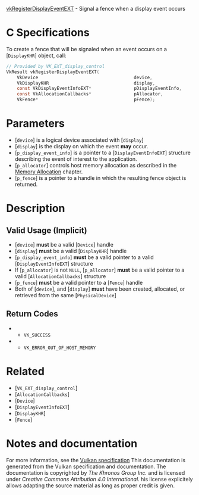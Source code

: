 [vkRegisterDisplayEventEXT](https://www.khronos.org/registry/vulkan/specs/1.3-extensions/man/html/vkRegisterDisplayEventEXT.html) - Signal a fence when a display event occurs

# C Specifications
To create a fence that will be signaled when an event occurs on a
[`DisplayKHR`] object, call:
```c
// Provided by VK_EXT_display_control
VkResult vkRegisterDisplayEventEXT(
    VkDevice                                    device,
    VkDisplayKHR                                display,
    const VkDisplayEventInfoEXT*                pDisplayEventInfo,
    const VkAllocationCallbacks*                pAllocator,
    VkFence*                                    pFence);
```

# Parameters
- [`device`] is a logical device associated with [`display`]
- [`display`] is the display on which the event  **may**  occur.
- [`p_display_event_info`] is a pointer to a [`DisplayEventInfoEXT`] structure describing the event of interest to the application.
- [`p_allocator`] controls host memory allocation as described in the [Memory Allocation](https://www.khronos.org/registry/vulkan/specs/1.3-extensions/html/vkspec.html#memory-allocation) chapter.
- [`p_fence`] is a pointer to a handle in which the resulting fence object is returned.

# Description
## Valid Usage (Implicit)
-  [`device`] **must**  be a valid [`Device`] handle
-  [`display`] **must**  be a valid [`DisplayKHR`] handle
-  [`p_display_event_info`] **must**  be a valid pointer to a valid [`DisplayEventInfoEXT`] structure
-    If [`p_allocator`] is not `NULL`, [`p_allocator`] **must**  be a valid pointer to a valid [`AllocationCallbacks`] structure
-  [`p_fence`] **must**  be a valid pointer to a [`Fence`] handle
-    Both of [`device`], and [`display`] **must**  have been created, allocated, or retrieved from the same [`PhysicalDevice`]

## Return Codes
*   - `VK_SUCCESS` 
*   - `VK_ERROR_OUT_OF_HOST_MEMORY`

# Related
- [`VK_EXT_display_control`]
- [`AllocationCallbacks`]
- [`Device`]
- [`DisplayEventInfoEXT`]
- [`DisplayKHR`]
- [`Fence`]

# Notes and documentation
For more information, see the [Vulkan specification](https://www.khronos.org/registry/vulkan/specs/1.3-extensions/html/vkspec.html)
This documentation is generated from the Vulkan specification and documentation.
The documentation is copyrighted by *The Khronos Group Inc.* and is licensed under *Creative Commons Attribution 4.0 International*.
his license explicitely allows adapting the source material as long as proper credit is given.
        
